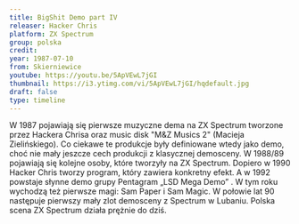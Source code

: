 ```yaml
---
title: BigShit Demo part IV
releaser: Hacker Chris
platform: ZX Spectrum
group: polska
credit:
year: 1987-07-10
from: Skierniewice
youtube: https://youtu.be/5ApVEwL7jGI
thumbnail: https://i3.ytimg.com/vi/5ApVEwL7jGI/hqdefault.jpg
draft: false
type: timeline
---
```


W 1987 pojawiają się pierwsze muzyczne dema na ZX Spectrum tworzone przez Hackera Chrisa oraz music disk "M&Z Musics 2" (Macieja Zielińskiego). Co ciekawe te produkcje były definiowane wtedy jako demo, choć nie mały jeszcze cech produkcji z klasycznej demosceny. W 1988/89 pojawiają się kolejne osoby, które tworzyły na ZX Spectrum. Dopiero w 1990 Hacker Chris tworzy program, który zawiera konkretny efekt. A w 1992 powstaje słynne demo grupy Pentagram „LSD Mega Demo” . W tym roku wychodzą też pierwsze magi: Sam Paper i Sam Magic. W połowie lat 90 następuje pierwszy mały zlot demosceny z Spectrum w Lubaniu. Polska scena ZX Spectrum działa prężnie do dziś.
